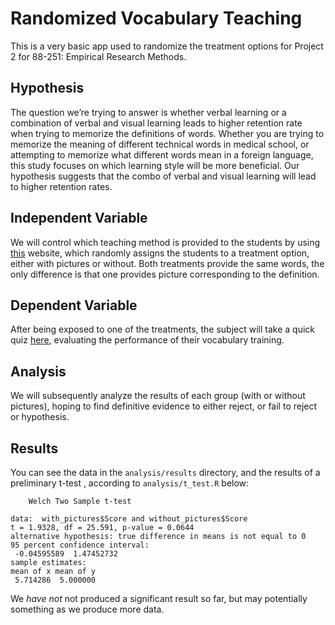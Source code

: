 # Randomized Vocabulary Teaching

This is a very basic app used to randomize the treatment options for Project 2 for 88-251: Empirical Research Methods.

## Hypothesis

The question we’re trying to answer is whether verbal learning or a combination of verbal and visual learning leads to higher retention rate when trying to memorize the definitions of words. Whether you are trying to memorize the meaning of different technical words in medical school, or attempting to memorize what different words mean in a foreign language, this study focuses on which learning style will be more beneficial. Our hypothesis suggests that the combo of verbal and visual learning will lead to higher retention rates.

## Independent Variable

We will control which teaching method is provided to the students by using [this](http://vocabulary-skmehta.rhcloud.com/) website, which randomly assigns the students to a treatment option, either with pictures or without. Both treatments provide the same words, the only difference is that one provides picture corresponding to the definition.

## Dependent Variable

After being exposed to one of the treatments, the subject will take a quick quiz [here](https://docs.google.com/forms/d/1ywbZPz-fGY8qCF7nAWD0zHgRAwyrA1XCBRwc85LYzgs/viewform?c=0&w=1), evaluating the performance of their vocabulary training.

## Analysis

We will subsequently analyze the results of each group (with or without pictures), hoping to find definitive evidence to either reject, or fail to reject or hypothesis.

## Results

You can see the data in the `analysis/results` directory, and the results of a preliminary t-test , according to `analysis/t_test.R` below:

```
	Welch Two Sample t-test

data:  with_pictures$Score and without_pictures$Score
t = 1.9328, df = 25.591, p-value = 0.0644
alternative hypothesis: true difference in means is not equal to 0
95 percent confidence interval:
 -0.04595589  1.47452732
sample estimates:
mean of x mean of y 
 5.714286  5.000000 
```

We *have not* not produced a significant result so far, but may potentially something as we produce more data.